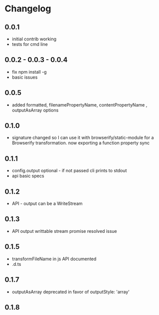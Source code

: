 # Changelog

## 0.0.1

 * initial contrib working 
 * tests for cmd line 

## 0.0.2 - 0.0.3 - 0.0.4

 * fix npm install -g
 * basic issues

 ## 0.0.5

  * added formatted, filenamePropertyName, contentPropertyName , outputAsArray options

## 0.1.0

 * signature changed so I can use it with browserify/static-module for a Browserify transformation. now exporting a function property sync

## 0.1.1

 * config.output optional - if not passed cli prints to stdout
 * api basic specs

## 0.1.2

 * API - output can be a WriteStream

## 0.1.3

 * API output writtable stream promise resolved issue


## 0.1.5

 * transformFileName in js API documented
 * .d.ts

## 0.1.7

 * outputAsArray deprecated in favor of outputStyle: 'array'

## 0.1.8
